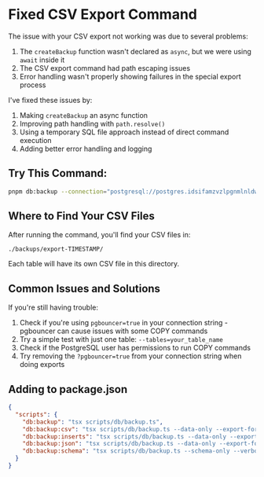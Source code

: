 # Fixed CSV Export Command

The issue with your CSV export not working was due to several problems:

1. The `createBackup` function wasn't declared as `async`, but we were using `await` inside it
2. The CSV export command had path escaping issues
3. Error handling wasn't properly showing failures in the special export process

I've fixed these issues by:

1. Making `createBackup` an async function
2. Improving path handling with `path.resolve()`
3. Using a temporary SQL file approach instead of direct command execution
4. Adding better error handling and logging

## Try This Command:

```bash
pnpm db:backup --connection="postgresql://postgres.idsifamzvzlpgnmlnldw:PASSWORD@aws-0-ap-south-1.pooler.supabase.com:6543/postgres?pgbouncer=true" --pg-dump-path="/opt/homebrew/opt/postgresql@15/bin/pg_dump" --data-only --export-format=csv --verbose
```

## Where to Find Your CSV Files

After running the command, you'll find your CSV files in:

```
./backups/export-TIMESTAMP/
```

Each table will have its own CSV file in this directory.

## Common Issues and Solutions

If you're still having trouble:

1. Check if you're using `pgbouncer=true` in your connection string - pgbouncer can cause issues
   with some COPY commands
2. Try a simple test with just one table: `--tables=your_table_name`
3. Check if the PostgreSQL user has permissions to run COPY commands
4. Try removing the `?pgbouncer=true` from your connection string when doing exports

## Adding to package.json

```json
{
  "scripts": {
    "db:backup": "tsx scripts/db/backup.ts",
    "db:backup:csv": "tsx scripts/db/backup.ts --data-only --export-format=csv --verbose",
    "db:backup:inserts": "tsx scripts/db/backup.ts --data-only --export-format=inserts --verbose",
    "db:backup:json": "tsx scripts/db/backup.ts --data-only --export-format=json --verbose",
    "db:backup:schema": "tsx scripts/db/backup.ts --schema-only --verbose"
  }
}
```
